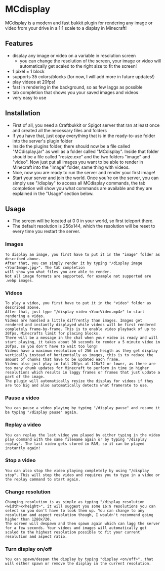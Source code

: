 # MCdisplay
MCdisplay is a modern and fast bukkit plugin for rendering any image or video from your drive in a 1:1 scale to a display in Minecraft!

## Features

  * display any image or video on a variable in resolution screen
    * you can change the resolution of the screen, your image or video will automatically get scaled to the right size to fit the screen!
  * 1 pixel = 1 block
  * supports 35 colors/blocks (for now, I will add more in future updates!)
  * play videos at 20fps!
  * fast in rendering in the background, so as few laggs as possible
  * tab completion that shows you your saved images and videos
  * very easy to use
  
## Installation
  * First of all, you need a Craftbukkit or Spigot server that ran at least once and created all the necessary files and folders
  * If you have that, just copy everything that is in the ready-to-use folder into the server's plugin folder
  * Inside the plugins folder, there should now be a file called "MCdisplay.jar" as well as a folder called "MCdisplay". Inside that folder should be a file called "resize.exe" and the two folders "image" and "video". Now just put all images you want to be able to render in Minecraft into the "image" folder, same thing with videos.
  * Nice, now you are ready to run the server and render your first image!
  * Start your server and join the world. Once you're on the server, you can simply use "/display" to access all MCdisplay commands, the tab completion will show you what commands are available and they are explained in the "Usage" section below.
  
## Usage
  * The screen will be located at 0 0 in your world, so first teleport there.
  * The default resolution is 256x144, which the resolution will be reset to every time you restart the server.
  ### Images
    To display an image, you first have to put it in the "image" folder as described above. 
    After that, you can simply render it by typing "/display image <YourImage.jpg>". The tab completion 
    will show you what files you are able to render.
    Not all image formats are supported, for example not supported are .webp images.
  ### Videos
    To play a video, you first have to put it in the "video" folder as described above. 
    After that, just type "/display video <YourVideo.mp4>" to start rendering a video. 
    Videos are handled a little diffrently than images. Images get rendered and instantly displayed while videos will be first rendered completely frame-by-frame. This is to enable video playback of up to 20fps, Minecrafts limit for placing blocks.
    There will be a message in the chat when your video is ready and will start playing, it takes about 30 seconds to render a 5 minute video in 20fps, so you don't have to wait too long!
    Videos have a maximum resolution of 256 in heigth as they get display vertically instead of horizontally as images, this is to reduce the amount of chunks that have to be updated each frame.
    Videos also just play in full 20fps at 128x72 or lower, as there are too many chunk updates for Minecraft to perform in time in higher resolutions which results in laggy frames or frames that just update a part of the image.
    The plugin will automatically resize the display for videos if they are too big and also automatically detects what framerate to use.
  ### Pause a video
    You can pause a video playing by typing "/display pause" and resume it ba typing "/display pause" again.
  ### Replay a video
    You can replay the last video you played by either typing in the video play command with the same filename again or by typing "/display replay". The last video gets stored in RAM, so it can be played instantly again!
  ### Stop a video
    You can also stop the video playing completely by using "/display stop". This will stop the video and requires you to type in a video or the replay command to start again.
  ### Change resolution
    Changing resolution is as simple as typing "/display resolution <width>x<height>", it will suggest you some 16:9 resolutions you can select so you don't have to look them up. You can change to any resolution and aspect resolution though, I wouldn't recommend going higher than 1280x720.
    The screen will despawn and then spawn again which can lagg the server for a few seconds. Your videos and images will automatically get scaled to the highest resolution possible to fit your current resolution and aspect ratio.
  ### Turn display on/off
    You can spawn/despan the display by typing "display <on/off>", that will either spawn or remove the display in the current resolution.
